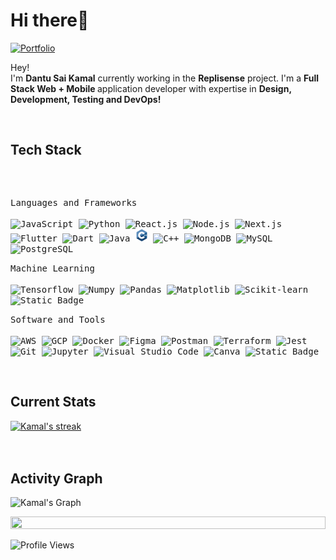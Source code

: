 <h1>Hi there👋</h1>

<!-- Header Links -->
[![Portfolio](https://img.shields.io/badge/-Portfolio-red?style=flat&logo=appveyor&logoColor=white)](https://portfolio-hrhib0gij-dantusaikamals-projects.vercel.app/)


<!-- Short Bio -->
<p>Hey! </br> I'm <b>Dantu Sai Kamal</b> currently working in the <b>Replisense</b> project. I'm a <b>Full Stack Web + Mobile </b>application developer with expertise in <b>Design, Development, Testing and DevOps! </b> </p>

 
<!-- Tech Stack -->
</br>
<h2>Tech Stack</h2>

<div>
	<p style="display: inline-block;">
	<p>
		<kbd>
			<kbd>Languages and Frameworks</kbd>
			<br>
			<br>
    <img alt="JavaScript" src="https://img.shields.io/badge/JavaScript-05122A?style=flat&logo=javascript">
    <img alt="Python" src="https://img.shields.io/badge/Python-05122A?style=flat&logo=python">
    <img alt="React.js" src="https://img.shields.io/badge/React-05122A?style=flat&logo=react">
    <img alt="Node.js" src="https://img.shields.io/badge/Node.js-05122A?style=flat&logo=node.js">
    <img alt="Next.js" src="https://img.shields.io/badge/Next.js-05122A?style=flat&logo=next.js">
    <img alt="Flutter" src="https://img.shields.io/badge/Flutter-05122A?style=flat&logo=flutter">
    <img alt="Dart" src="https://img.shields.io/badge/Dart-05122A?style=flat&logo=dart">
    <img alt="Java" src="https://img.shields.io/badge/Java-05122A?style=flat&logo=java">
    <img height="20" src="https://raw.githubusercontent.com/github/explore/80688e429a7d4ef2fca1e82350fe8e3517d3494d/topics/cpp/cpp.png">
    <img alt="C++" src="https://img.shields.io/badge/C++-05122A?style=flat&logo=c%2b%2b">
    <img alt="MongoDB" src="https://img.shields.io/badge/MongoDB-05122A?style=flat&logo=mongodb">
    <img alt="MySQL" src="https://img.shields.io/badge/MySQL-05122A?style=flat&logo=mysql">
    <img alt="PostgreSQL" src="https://img.shields.io/badge/PostgreSQL-05122A?style=flat&logo=postgresql">
		</kbd>
	</p>
	<p>
		<kbd>
			<kbd>Machine Learning</kbd>
			<br>
			<br>
			<img alt="Tensorflow" src="https://img.shields.io/badge/Tensorflow-05122A?style=flat&logo=tensorflow">
			<img alt="Numpy" src="https://img.shields.io/badge/Numpy-05122A?style=flat&logo=numpy">
			<img alt="Pandas" src="https://img.shields.io/badge/Pandas-05122A?style=flat&logo=Pandas">
			<img alt="Matplotlib" src="https://img.shields.io/badge/Matplotlib-05122A?style=flat">
			<img alt="Scikit-learn" src="https://img.shields.io/badge/Scikit--learn-05122A?style=flat&logo=Scikit-learn">
			<img alt="Static Badge" src="https://img.shields.io/badge/OpenCV-05122A?style=flat&logo=OpenCV">
		</kbd>
	</p>
	<p>
	</p>
	<p>
		<kbd>
			<kbd>Software and Tools</kbd>
			<br>
			<br>
      <img alt="AWS" src="https://img.shields.io/badge/AWS-05122A?style=flat&logo=amazon-aws">
      <img alt="GCP" src="https://img.shields.io/badge/GCP-05122A?style=flat&logo=google-cloud">
      <img alt="Docker" src="https://img.shields.io/badge/Docker-05122A?style=flat&logo=docker">
      <img alt="Figma" src="https://img.shields.io/badge/Figma-05122A?style=flat&logo=figma">
      <img alt="Postman" src="https://img.shields.io/badge/Postman-05122A?style=flat&logo=postman">
      <img alt="Terraform" src="https://img.shields.io/badge/Terraform-05122A?style=flat&logo=terraform">
      <img alt="Jest" src="https://img.shields.io/badge/Jest-05122A?style=flat&logo=jest">
			<img alt="Git" src="https://img.shields.io/badge/Git-05122A?style=flat&logo=Git">
			<img alt="Jupyter" src="https://img.shields.io/badge/Jupyter-05122A?style=flat&logo=Jupyter">
			<img alt="Visual Studio Code" src="https://img.shields.io/badge/Visual%20Studio%20Code-05122A?style=flat&logo=Visual%20Studio%20Code">
			<img alt="Canva" src="https://img.shields.io/badge/Canva-05122A?style=flat&logo=Canva">
			<img alt="Static Badge" src="https://img.shields.io/badge/Google%20Colab-05122A?style=flat&logo=Google%20Colab">
		</kbd>
	</p>
<!--<kbd>
			<kbd>Cloud</kbd>
			<br>
			<br>
<kbd>
  <img alt="AWS" src="https://img.shields.io/badge/Cloud-AWS-informational?style=flat&logo=amazon-aws&logoColor=white&color=6aa6f8">
</kbd>
<kbd>
  <img alt="SageMaker" src="https://img.shields.io/badge/ML-SageMaker-informational?style=flat&logo=amazon-aws&logoColor=white&color=6aa6f8">
</kbd>
<kbd>
  <img alt="API Gateway" src="https://img.shields.io/badge/API-Gateway-informational?style=flat&logo=amazon-api-gateway&logoColor=white&color=6aa6f8">
</kbd>
<kbd>
  <img alt="DynamoDB" src="https://img.shields.io/badge/Database-DynamoDB-informational?style=flat&logo=amazon-dynamodb&logoColor=white&color=6aa6f8">
</kbd>
<kbd>
  <img alt="Lambda" src="https://img.shields.io/badge/Compute-AWS_Lambda-informational?style=flat&logo=aws-lambda&logoColor=white&color=6aa6f8">
</kbd>
<kbd>
  <img alt="ECS Fargate" src="https://img.shields.io/badge/Container-ECS_Fargate-informational?style=flat&logo=amazon-ecs&logoColor=white&color=6aa6f8">
</kbd>
<kbd>
  <img alt="SQS" src="https://img.shields.io/badge/Queue-SQS-informational?style=flat&logo=amazon-sqs&logoColor=white&color=6aa6f8">
</kbd>
<kbd>
  <img alt="SNS" src="https://img.shields.io/badge/Pub/Sub-SNS-informational?style=flat&logo=amazon-sns&logoColor=white&color=6aa6f8">
</kbd>
<kbd>
  <img alt="S3" src="https://img.shields.io/badge/Storage-S3-informational?style=flat&logo=amazon-s3&logoColor=white&color=6aa6f8">
</kbd>
<kbd>
  <img alt="IAM" src="https://img.shields.io/badge/Security-IAM-informational?style=flat&logo=amazon-iam&logoColor=white&color=6aa6f8">
</kbd>
<kbd>
  <img alt="VPC" src="https://img.shields.io/badge/Network-VPC-informational?style=flat&logo=amazon-vpc&logoColor=white&color=6aa6f8">
</kbd>
<kbd>
  <img alt="CloudWatch" src="https://img.shields.io/badge/Monitoring-CloudWatch-informational?style=flat&logo=amazon-cloudwatch&logoColor=white&color=6aa6f8">
</kbd>
		</kbd> -->
    </p>
</div>


<!-- Current Stats card -->
</br>
<h2>Current Stats</h2>

<div>
<a href="https://github.com/saikamal-replicantsys">
      <img alt="Kamal's streak" src="https://github-readme-streak-stats-9m8ugfa77-denvercoder1.vercel.app/?user=saikamal-replicantsys&theme=monokai-metallian&border_radius=0&card_width=417&card_height=194&background=0D1017&fire=E8EDF3&currStreakNum=E8EDF3&sideNums=E8EDF3&currStreakLabel=E8EDF3&sideLabels=E8EDF3F0&dates=E8EDF3D5&ring=E8EDF3F0&card_width=400&card_height=195"/>
    </a>
</div>



<!-- Activity Graph card -->
</br>
</br>
<h2>Activity Graph</h2>

![Kamal's Graph](https://github-readme-activity-graph.vercel.app/graph?username=saikamal-replicantsys&custom_title=Kamal's%20GitHub%20Activity%20Graph&bg_color=0d1017&color=e8edf3&line=e8edf3&point=e8edf3&area_color=FFFFFF&title_color=FFFFFF&area=true)

<img src="https://i.imgur.com/dBaSKWF.gif" height="20" width="100%">

![Profile Views](https://komarev.com/ghpvc/?username=saikamal-replicantsys&style=flat&labelolor=05122A&color=05122A)

